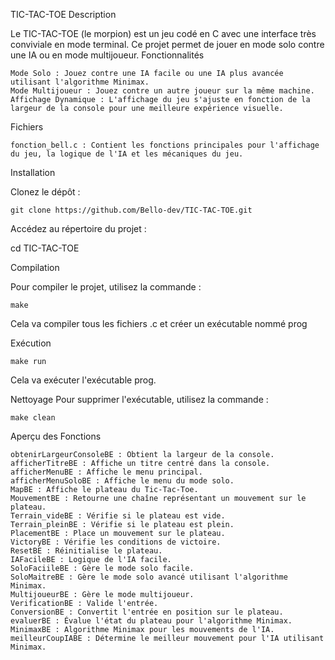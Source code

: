 TIC-TAC-TOE
Description

Le TIC-TAC-TOE (le morpion) est un jeu codé en C avec une interface très conviviale en mode terminal. Ce projet permet de jouer en mode solo contre une IA ou en mode multijoueur.
Fonctionnalités

    Mode Solo : Jouez contre une IA facile ou une IA plus avancée utilisant l'algorithme Minimax.
    Mode Multijoueur : Jouez contre un autre joueur sur la même machine.
    Affichage Dynamique : L'affichage du jeu s'ajuste en fonction de la largeur de la console pour une meilleure expérience visuelle.

Fichiers

    fonction_bell.c : Contient les fonctions principales pour l'affichage du jeu, la logique de l'IA et les mécaniques du jeu.

Installation

Clonez le dépôt :

    git clone https://github.com/Bello-dev/TIC-TAC-TOE.git

Accédez au répertoire du projet :

cd TIC-TAC-TOE


Compilation

Pour compiler le projet, utilisez la commande :

    make

Cela va compiler tous les fichiers .c et créer un exécutable nommé prog

Exécution

    make run
    
Cela va exécuter l'exécutable prog.

Nettoyage
Pour supprimer l'exécutable, utilisez la commande :

    make clean

Aperçu des Fonctions

    obtenirLargeurConsoleBE : Obtient la largeur de la console.
    afficherTitreBE : Affiche un titre centré dans la console.
    afficherMenuBE : Affiche le menu principal.
    afficherMenuSoloBE : Affiche le menu du mode solo.
    MapBE : Affiche le plateau du Tic-Tac-Toe.
    MouvementBE : Retourne une chaîne représentant un mouvement sur le plateau.
    Terrain_videBE : Vérifie si le plateau est vide.
    Terrain_pleinBE : Vérifie si le plateau est plein.
    PlacementBE : Place un mouvement sur le plateau.
    VictoryBE : Vérifie les conditions de victoire.
    ResetBE : Réinitialise le plateau.
    IAFacileBE : Logique de l'IA facile.
    SoloFaciileBE : Gère le mode solo facile.
    SoloMaitreBE : Gère le mode solo avancé utilisant l'algorithme Minimax.
    MultijoueurBE : Gère le mode multijoueur.
    VerificationBE : Valide l'entrée.
    ConversionBE : Convertit l'entrée en position sur le plateau.
    evaluerBE : Évalue l'état du plateau pour l'algorithme Minimax.
    MinimaxBE : Algorithme Minimax pour les mouvements de l'IA.
    meilleurCoupIABE : Détermine le meilleur mouvement pour l'IA utilisant Minimax.
